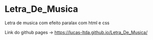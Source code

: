 # Letra_De_Musica
 Letra de musica com efeito paralax com html e css

Link do github pages -> https://lucas-ltda.github.io/Letra_De_Musica/
